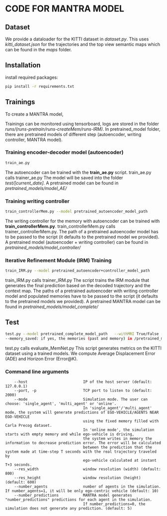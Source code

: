 # CODE FOR MANTRA MODEL




## Dataset
We provide a dataloader for the KITTI dataset in *dataset.py*. This uses *kitti_dataset.json* for the trajectories and
the top view semantic maps which can be found in the *maps* folder.


## Installation
install required packages: 
```bash
pip install -r requirements.txt
```

## Trainings
To create a MANTRA model, 


Trainings can be monitored using tensorboard, logs are stored in the folder *runs/(runs-pretrain/runs-createMem/runs-IRM)*.
In pretrained_model folder, there are pretrained models of different step (autoencoder, writing controller, MANTRA model).

### Training encoder-decoder model (autoencoder)
```bash
train_ae.py
```
The autoencoder can be trained with the **train_ae.py** script. train_ae.py calls trainer_ae.py
The model will be saved into the folder *test/[current_date]*.
A pretrained model can be found in *pretrained_models/model_AE/*

### Training writing controller
```bash
train_controllerMem.py --model pretrained_autoencoder_model_path
```
The writing controller for the memory with autoencoder can be trained with **train_controllerMem.py**.
train_controllerMem.py calls trainer_controllerMem.py.
The path of a pretrained autoencoder model has to be passed to the script (it defaults to the pretrained model we provided).
A pretrained model (autoencoder + writing controller) can be found in *pretrained_models/model_controller/*

### Iterative Refinement Module (IRM) Training
```bash
train_IRM.py --model pretrained_autoencoder+controller_model_path
```

train_IRM.py calls trainer_IRM.py
The script trains the IRM module that generates the final prediction based on the decoded trajectory and the context map.
The paths of a pretrained autoencoder with writing controller model and populated memories have to be passed to the script (it defaults to the
pretrained models we provided).
A pretrained MANTRA model can be found in *pretrained_models/model_complete/*


## Test
```bash
test.py --model pretrained_complete_model_path   --withMRI True/False --memory_saved True/False
--memory_saved: if yes, the memories (past and memory) in /pretrained_models/memory_saved/ are loaded 
```
test.py calls evaluate_MemNet.py
This script generates metrics on the KITTI dataset using a trained models. We compute Average Displacement Error (ADE) and Horizon Error (Error@K).


### Command line arguments
```
    --host                         IP of the host server (default: 127.0.0.1)
    --port, -p                     TCP port to listen to (default: 2000)
    --mode                         Simulation mode. The user can choose: 'single_agent', 'multi_agent' or 'online'.
                                   In 'single_agent'/'multi_agent' mode, the system will generate predictions of EGO-VEHICLE/AGENTS NEAR EGO-VEHICLE 
                                   using the fixed memory filled with Carla Precog dataset.
                                   In 'online mode', the simulation starts with empty memory and while ego-vehicle is driving, 
                                   the system writes in memory the information to decrease prediction error. The error will be calculated 
                                   between the prediction that the system made at time-step T seconds with the real trajectory traveled by 
                                   ego-vehicle calculated at instant T+3 seconds.
    --res_width                    window resolution (width) (default: 800)
	--res_height				   window resolution (height) (default: 600)
    --number_agents                number of agents in the simulation. If number_agents=1, it will be only ego-centric vehicle (default: 10)
    --number_predictions           MANTRA model generates "number_predictions" predictions for each agent in the simulation. 
                                   If number_predictions=0, the simulation does not generate any prediction. (default: 5)

```

